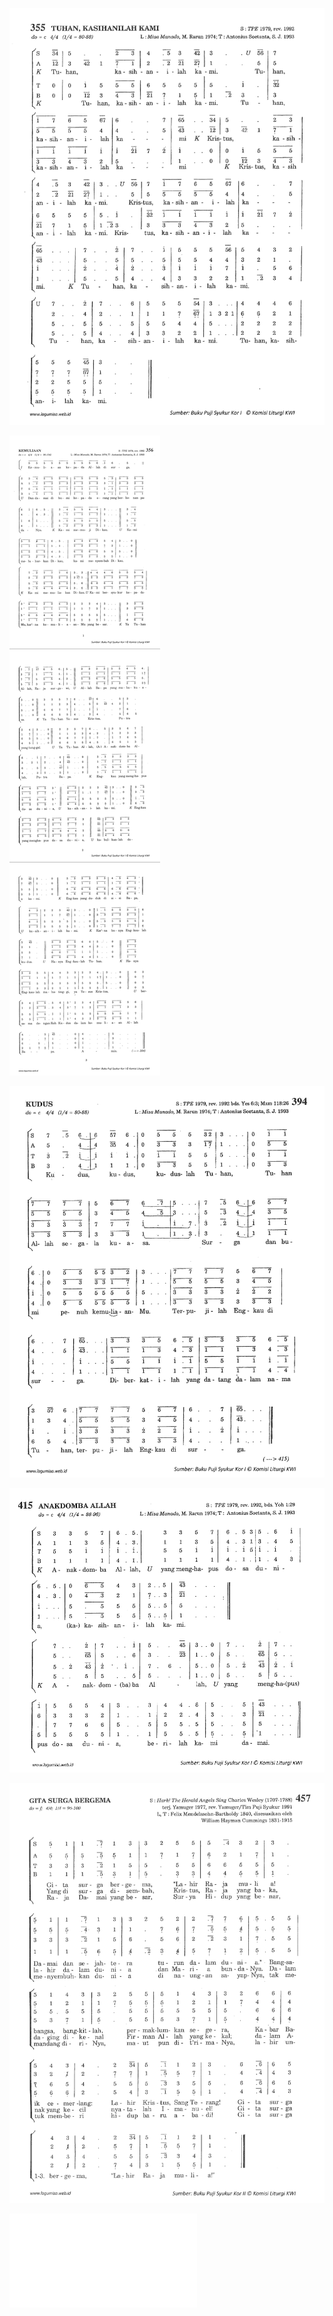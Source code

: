 ![](../musicsheets/ps-355.png)

![](../musicsheets/ps-356.png)

![](../musicsheets/ps-394.png)

![](../musicsheets/ps-415.png)

![](../musicsheets/ps-457.png)

<embed src="../musicsheets/Deck-the-Halls-F-Major.pdf" type="application/pdf">